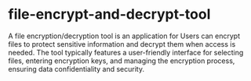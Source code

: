 # file-encrypt-and-decrypt-tool
A file encryption/decryption tool is an application for Users can encrypt files to protect  sensitive information and decrypt them when access is needed. The tool typically features a user-friendly  interface for selecting files, entering encryption keys, and managing the encryption process, ensuring data  confidentiality and security.
